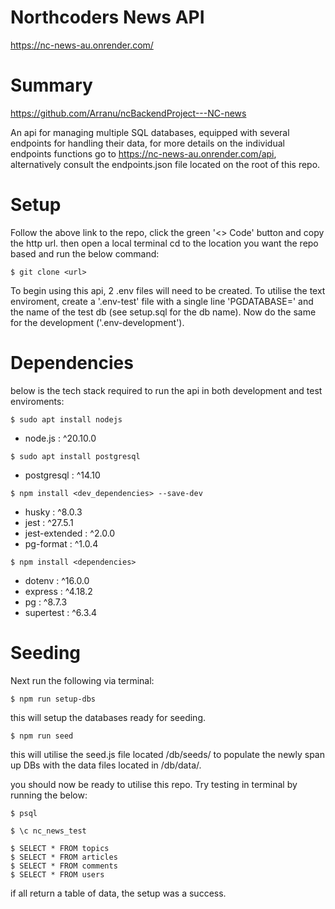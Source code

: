 # Northcoders News API
https://nc-news-au.onrender.com/



# Summary 
https://github.com/Arranu/ncBackendProject---NC-news

An api for managing multiple SQL databases, equipped with several endpoints for handling their data, for more details on the individual endpoints functions go to https://nc-news-au.onrender.com/api, alternatively consult the endpoints.json file located on the root of this repo.


# Setup 
Follow the above link to the repo, click the green '<> Code' button and copy the http url. then open a local terminal cd to the location you want the repo based and run the below command:

```
$ git clone <url>
```

To begin using this api, 2 .env files will need to be created.
To utilise the text enviroment, create a '.env-test' file with a single line 'PGDATABASE=' and the name of the test db (see setup.sql for the db name). 
Now do the same for the development ('.env-development').

# Dependencies
below is the tech stack required to run the api in both development and test enviroments:

```
$ sudo apt install nodejs
```

- node.js : ^20.10.0 

```
$ sudo apt install postgresql
```

- postgresql : ^14.10

```
$ npm install <dev_dependencies> --save-dev
```
- husky : ^8.0.3
- jest : ^27.5.1
- jest-extended : ^2.0.0
- pg-format : ^1.0.4

```
$ npm install <dependencies>
```

- dotenv : ^16.0.0
- express : ^4.18.2
- pg : ^8.7.3
- supertest : ^6.3.4


# Seeding
Next run the following via terminal:

```
$ npm run setup-dbs
```

this will setup the databases ready for seeding.

```
$ npm run seed
```

this will utilise the seed.js file located /db/seeds/ to populate the newly span up DBs with the data files located in /db/data/.

you should now be ready to utilise this repo. Try testing in terminal by running the below:

```
$ psql

$ \c nc_news_test

$ SELECT * FROM topics
$ SELECT * FROM articles
$ SELECT * FROM comments
$ SELECT * FROM users
```

if all return a table of data, the setup was a success.
